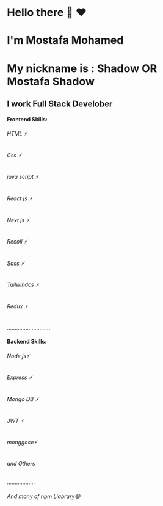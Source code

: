<h1>Hello there 👋 ♥ </h1>
<h1>I'm Mostafa Mohamed </h1>
<h1>My nickname is : Shadow  OR Mostafa Shadow</h1>
<h2>I work Full Stack Develober </h2>
<h4>Frontend Skills:</h4>
<h6>HTML ⚡</h6>
<h6>Css ⚡</h6>
<h6>java script ⚡</h6>
<h6>React js ⚡</h6>
<h6>Next js ⚡</h6>
<h6>Recoil ⚡</h6>
<h6>Sass ⚡</h6>
<h6>Tailwindcs ⚡</h6>
<h6>Redux ⚡</h6>
............................
<h4>Backend Skills:</h4>
<h6>Node js⚡</h6>
<h6>Express ⚡</h6>
<h6>Mongo DB ⚡</h6>
<h6> JWT ⚡</h6>
<h6>monggose⚡</h6>
<h6> and Others</h6>
..................
<h6>And many of npm Liabrary😄</h6>

<!--
**MostafaShadow/MostafaShadow** is a ✨ _special_ ✨ repository because its `README.md` (this file) appears on your GitHub profile.

Here are some ideas to get you started:

- 🔭 I’m currently working on ...
- 🌱 I’m currently learning ...
- 👯 I’m looking to collaborate on ...
- 🤔 I’m looking for help with ...
- 💬 Ask me about ...
- 📫 How to reach me: ...
- 😄</ Pronouns: ...
- ⚡ Fun fact: ...
-->
